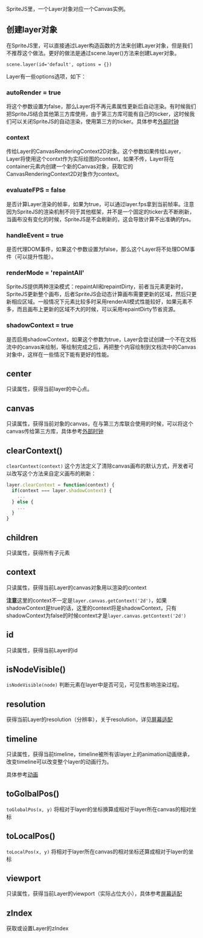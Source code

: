 SpriteJS里，一个Layer对象对应一个Canvas实例。

## 创建layer对象

在SpriteJS里，可以直接通过Layer构造函数的方法来创建Layer对象，但是我们不推荐这个做法。更好的做法是通过scene.layer()方法来创建Layer对象。

`scene.layer(id='default', options = {})`

Layer有一些options选项，如下：

### autoRender = true

将这个参数设置为false，那么Layer将不再元素属性更新后自动渲染。有时候我们把SpriteJS结合其他第三方库使用，由于第三方库可能有自己的ticker，这时候我们可以关闭SpriteJS的自动渲染，使用第三方的ticker。具体参考[外部时钟](/zh-cn/guide/ticker)

### context

传给Layer的CanvasRenderingContext2D对象。这个参数如果传给Layer，Layer将使用这个contxt作为实际绘图的context，如果不传，Layer将在container元素内创建一个新的Canvas对象，获取它的CanvasRenderingContext2D对象作为context。

### evaluateFPS = false

是否计算Layer渲染的帧率，如果为true，可以通过layer.fps拿到当前帧率。注意因为SpriteJS的渲染机制不同于其他框架，并不是一个固定的ticker去不断刷新，当画布没有变化的时候，SpriteJS是不会刷新的，这会导致计算不出准确的fps。

### handleEvent = true 

是否代理DOM事件，如果这个参数设置为false，那么这个Layer将不处理DOM事件（可以提升性能）。

### renderMode = 'repaintAll'

SpriteJS提供两种渲染模式：repaintAll和repaintDirty，前者当元素更新时，SpriteJS更新整个画布，后者SpriteJS会动态计算画布需要更新的区域，然后只更新相应区域。一般情况下元素比较多时采用renderAll模式性能较好，如果元素不多，而且画布上更新的区域不大的时候，可以采用repaintDirty节省资源。

### shadowContext = true

是否启用shadowContext，如果这个参数为true，Layer会尝试创建一个不在文档流中的canvas来绘制，等绘制完成之后，再把整个内容绘制到文档流中的Canvas对象中，这样在一些情况下能有更好的性能。

## center

只读属性，获得当前layer的中心点。

## canvas

只读属性，获得当前对象的canvas，在与第三方库联合使用的时候，可以将这个canvas传给第三方库，具体参考[外部时钟](/zh-cn/guide/ticker)

## clearContext()

`clearContext(context)` 这个方法定义了清除canvas画布的默认方式，开发者可以改写这个方法来自定义画布的刷新：

```js
layer.clearContext = function(context) {
  if(context === layer.shadowContext) {
    ...
  } else {
    ...
  }
}
```

## children

只读属性，获得所有子元素

## context

只读属性，获得当前Layer的canvas对象用以渲染的context

**注意**这里的context不一定是`layer.canvas.getContext('2d')`，如果shadowContext是true的话，这里的context将是shadowContext，只有shadowContext为false的时候context才是`layer.canvas.getContext('2d')`

## id

只读属性，获得当前Layer的id

## isNodeVisible()

`isNodeVisible(node)` 判断元素在layer中是否可见，可见性影响渲染过程。

## resolution

获得当前Layer的resolution（分辨率），关于resolution，详见[屏幕适配](/zh-cn/guide/resolution)

## timeline

只读属性，获得当前timeline，timeline被所有该layer上的animation动画继承，改变timeline可以改变整个layer的动画行为。

具体参考[动画](/zh-cn/effect#动画-animate)

## toGolbalPos()

`toGlobalPos(x, y)` 将相对于layer的坐标换算成相对于layer所在canvas的相对坐标

## toLocalPos()

`toLocalPos(x, y)` 将相对于layer所在canvas的相对坐标还算成相对于layer的坐标

## viewport

只读属性，获得当前Layer的viewport（实际占位大小），具体参考[屏幕适配](/zh-cn/guide/resolution)

## zIndex

获取或设置Layer的zIndex

